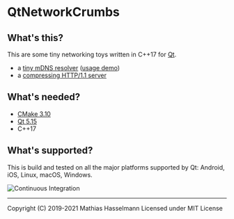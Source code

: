 # QtNetworkCrumbs

## What's this?

This are some tiny networking toys written in C++17 for [Qt](https://qt.io).

- a [tiny mDNS resolver](mdns/mdnsresolver.h) ([usage demo](mdns/mdnsresolverdemo.cpp))
- a [compressing HTTP/1.1 server](http/compressingserver.cpp)

## What's needed?

- [CMake 3.10](https://cmake.org/)
- [Qt 5.15](https://qt.io)
- C++17

## What's supported?

This is build and tested on all the major platforms supported by Qt:
Android, iOS, Linux, macOS, Windows.

![Continuous Integration](https://github.com/hasselmm/QtNetworkCrumbs/workflows/Continuous%20Integration/badge.svg)

---

Copyright (C) 2019-2021 Mathias Hasselmann
Licensed under MIT License
